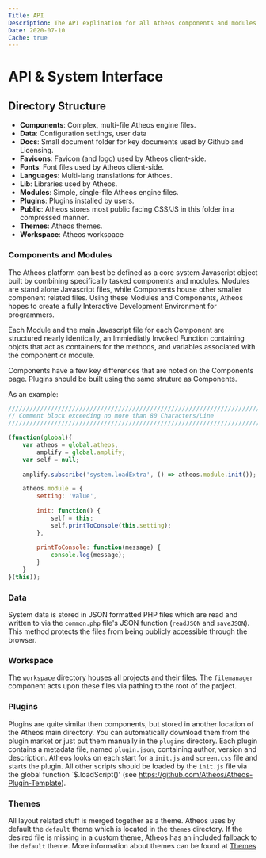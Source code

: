 ```yaml
---
Title: API
Description: The API explination for all Atheos components and modules
Date: 2020-07-10
Cache: true
---
```

# API & System Interface

## Directory Structure
* **Components**: Complex, multi-file Atheos engine files.
* **Data**: Configuration settings, user data
* **Docs**: Small document folder for key documents used by Github and Licensing.
* **Favicons**: Favicon (and logo) used by Atheos client-side.
* **Fonts**: Font files used by Atheos client-side.
* **Languages**: Multi-lang translations for Athoes.
* **Lib**: Libraries used by Atheos.
* **Modules**: Simple, single-file Atheos engine files.
* **Plugins**: Plugins installed by users.
* **Public**: Atheos stores most public facing CSS/JS in this folder in a compressed manner.
* **Themes**: Atheos themes.
* **Workspace**: Atheos workspace

### Components and Modules

The Atheos platform can best be defined as a core system Javascript object built by combining specifically tasked components and modules. Modules are stand alone Javascript files, while Components house other smaller component related files. Using these Modules and Components, Atheos hopes to create a fully Interactive Development Environment for programmers.

Each Module and the main Javascript file for each Component are structured nearly identically, an Immiediatly Invoked Function containing objcts that act as containers for the methods, and variables associated with the component or module.

Components have a few key differences that are noted on the Components page.
Plugins should be built using the same struture as Components.


As an example:
```Javascript
//////////////////////////////////////////////////////////////////////////////80
// Comment block exceeding no more than 80 Characters/Line
//////////////////////////////////////////////////////////////////////////////80

(function(global){
	var atheos = global.atheos,
		amplify = global.amplify;
	var self = null;
	
	amplify.subscribe('system.loadExtra', () => atheos.module.init());

	atheos.module = {
		setting: 'value',
		
		init: function() {
			self = this;
			self.printToConsole(this.setting);
		},
		
		printToConsole: function(message) {
			console.log(message);
		}
	}
}(this));
```




### Data

System data is stored in JSON formatted PHP files which are read and written to via the `common.php` file's JSON function (`readJSON` and `saveJSON`). This method protects the files from being publicly accessible through the browser.

### Workspace

The `workspace` directory houses all projects and their files. The `filemanager` component acts upon these files via pathing to the root of the project.

### Plugins

Plugins are quite similar then components, but stored in another location of the Atheos main directory. You can automatically download them from the plugin market or just put them manually in the `plugins` directory. Each plugin contains a metadata file, named `plugin.json`, containing author, version and description. Atheos looks on each start for a `init.js` and `screen.css` file and starts the plugin. All other scripts should be loaded by the `init.js` file via the global function `$.loadScript()' (see https://github.com/Atheos/Atheos-Plugin-Template).

### Themes

All layout related stuff is merged together as a theme. Atheos uses by default the `default` theme which is located in the `themes` directory. If the desired file is missing in a custom theme, Atheos has an included fallback to the `default` theme. More information about themes can be found at [Themes](/docs/themes)